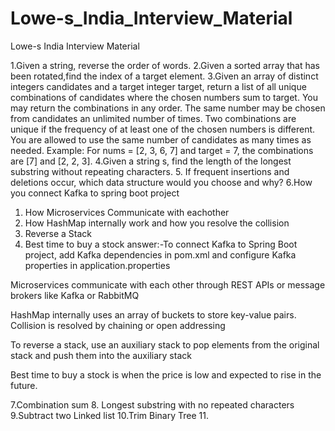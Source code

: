 # Lowe-s_India_Interview_Material
Lowe-s India Interview Material

1.Given a string, reverse the order of words.
2.Given a sorted array that has been rotated,find the index of a target element.
3.Given an array of distinct integers candidates and a target integer target, return a
  list of all unique combinations of candidates where the chosen numbers sum to target.
  You may return the combinations in any order. 
  The same number may be chosen from candidates an unlimited number of times. 
  Two combinations are unique if the frequency of at least one of the chosen numbers is different.
  You are allowed to use the same number of candidates as many times as needed.
  Example: For nums = [2, 3, 6, 7] and target = 7, the combinations are [7] and [2, 2, 3].
4.Given a string s, find the length of the longest substring without repeating characters.
5. If frequent insertions and deletions occur, which data structure would you choose and why?
6.How you connect Kafka to spring boot project
 1. How Microservices Communicate with eachother
 2. How HashMap internally work and how you resolve the collision
 3. Reverse a Stack
 4. Best time to buy a stock
answer:-To connect Kafka to Spring Boot project, add Kafka dependencies in pom.xml and configure Kafka properties in application.properties

Microservices communicate with each other through REST APIs or message brokers like Kafka or RabbitMQ

HashMap internally uses an array of buckets to store key-value pairs. Collision is resolved by chaining or open addressing

To reverse a stack, use an auxiliary stack to pop elements from the original stack and push them into the auxiliary stack

Best time to buy a stock is when the price is low and expected to rise in the future.

7.Combination sum
8. Longest substring with no repeated characters
9.Subtract two Linked list
10.Trim Binary Tree
11.
